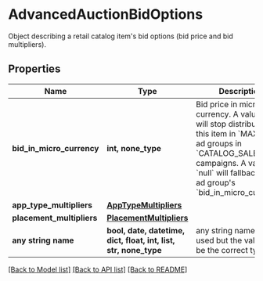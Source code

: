 # AdvancedAuctionBidOptions

Object describing a retail catalog item's bid options (bid price and bid multipliers).

## Properties
Name | Type | Description | Notes
------------ | ------------- | ------------- | -------------
**bid_in_micro_currency** | **int, none_type** | Bid price in micro currency. A value of 0 will stop distribution for this item in &#x60;MAX_BID&#x60; ad groups in &#x60;CATALOG_SALES&#x60; campaigns. A value of &#x60;null&#x60; will fallback to the ad group&#39;s &#x60;bid_in_micro_currency&#x60;. | [optional] 
**app_type_multipliers** | [**AppTypeMultipliers**](AppTypeMultipliers.md) |  | [optional] 
**placement_multipliers** | [**PlacementMultipliers**](PlacementMultipliers.md) |  | [optional] 
**any string name** | **bool, date, datetime, dict, float, int, list, str, none_type** | any string name can be used but the value must be the correct type | [optional]

[[Back to Model list]](../README.md#documentation-for-models) [[Back to API list]](../README.md#documentation-for-api-endpoints) [[Back to README]](../README.md)


